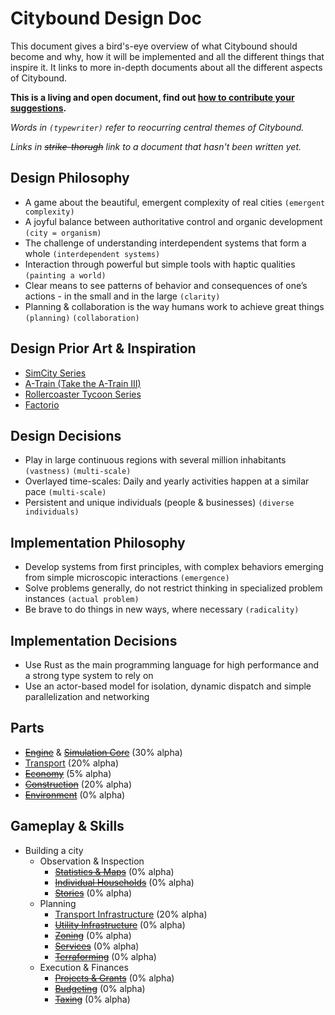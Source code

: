 # Citybound Design Doc

This document gives a bird's-eye overview of what Citybound should become and why, how it will be implemented and all the different things that inspire it. It links to more in-depth documents about all the different aspects of Citybound.

**This is a living and open document, find out [how to contribute your suggestions](../CONTRIBUTING.md).**

*Words in `(typewriter)` refer to reocurring central themes of Citybound.*

*Links in ~~strike-thorugh~~ link to a document that hasn't been written yet.*

## Design Philosophy

* A game about the beautiful, emergent complexity of real cities `(emergent complexity)`
* A joyful balance between authoritative control and organic development `(city = organism)`
* The challenge of understanding interdependent systems that form a whole `(interdependent systems) `
* Interaction through powerful but simple tools with haptic qualities `(painting a world)`
* Clear means to see patterns of behavior and consequences of one’s actions - in the small and in the large `(clarity)`
* Planning & collaboration is the way humans work to achieve great things `(planning)` `(collaboration)`

## Design Prior Art & Inspiration

* [SimCity Series](https://en.wikipedia.org/wiki/SimCity)
* [A-Train (Take the A-Train III)](https://en.wikipedia.org/wiki/A-Train#A-Train_III)
* [Rollercoaster Tycoon Series](https://en.wikipedia.org/wiki/RollerCoaster_Tycoon)
* [Factorio](https://en.wikipedia.org/wiki/Factorio)

## Design Decisions

* Play in large continuous regions with several million inhabitants `(vastness)` `(multi-scale)`
* Overlayed time-scales: Daily and yearly activities happen at a similar pace `(multi-scale)`
* Persistent and unique individuals (people & businesses) `(diverse individuals)`

## Implementation Philosophy

* Develop systems from first principles, with complex behaviors emerging from simple microscopic interactions `(emergence)`
* Solve problems generally, do not restrict thinking in specialized problem instances `(actual problem)`
* Be brave to do things in new ways, where necessary `(radicality)`

## Implementation Decisions

* Use Rust as the main programming language for high performance and a strong type system to rely on
* Use an actor-based model for isolation, dynamic dispatch and simple parallelization and networking

## Parts

* ~~[Engine](../engine/README.md)~~ & ~~[Simulation Core](core/README.md)~~ (30% alpha)
* [Transport](transport/README.md) (20% alpha)
* ~~[Economy](economy/README.md)~~ (5% alpha)
* ~~[Construction](construction/README.md)~~ (20% alpha)
* ~~[Environment](environment/README.md)~~ (0% alpha)

## Gameplay & Skills

* Building a city
  * Observation & Inspection
    * ~~[Statistics & Maps](inspection/stats/README.md)~~ (0% alpha)
    * ~~[Individual Households](inspection/households/README.md)~~ (0% alpha)
    * ~~[Stories](inspection/stories/README.md)~~ (0% alpha)
  * Planning
    * [Transport Infrastructure](transport/planning/README.md) (20% alpha)
    * ~~[Utility Infrastructure](utilities/README.md)~~ (0% alpha)
    * ~~[Zoning](zoning/README.md)~~ (0% alpha)
    * ~~[Services](services/README.md)~~ (0% alpha)
    * ~~[Terraforming](environment/terraforming/README.md)~~ (0% alpha)
  * Execution & Finances
    * ~~[Projects & Grants](projects/README.md)~~ (0% alpha)
    * ~~[Budgeting](finances/README.md)~~ (0% alpha)
    * ~~[Taxing](finances/README.md)~~ (0% alpha)

